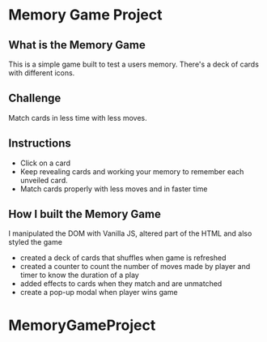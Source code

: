 # Memory Game Project

## What is the Memory Game
This is a simple game built to test a users memory. There's a deck of cards with different icons.

## Challenge
Match cards in less time with less moves.

## Instructions
* Click on a card
* Keep revealing cards and working your memory to remember each unveiled card.
* Match cards properly with less moves and in faster time

## How I built the Memory Game
I manipulated the DOM with Vanilla JS, altered part of the HTML and also styled the game
* created a deck of cards that shuffles when game is refreshed
* created a counter to count the number of moves made by player and timer to know the duration of a play
* added effects to cards when they match and are unmatched
* create a pop-up modal when player wins game
# MemoryGameProject
